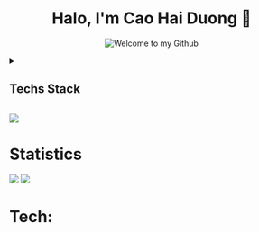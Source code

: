 <h1 align="center">Halo, I'm Cao Hai Duong 👋</h1>
<p align="center">
  <img src="https://readme-typing-svg.demolab.com?font=Fira+Code&size=23&pause=1000&color=F81C54&background=FFFFFF00&center=true&vCenter=true&width=670&height=70&lines=Welcome+to+my+Github+Profile;Web+Developer;Always learning new things" alt="Welcome to my Github">
</p>

<details>
	<summary><h2>Techs Stack</h2></summary>
	<!-- Some badges are from https://github.com/Ileriayo/markdown-badges -->

<h3>Programming and Markup Languages</h3>

<p>
   	<a src=""><image src="https://img.shields.io/badge/c++-%2300599C.svg?style=flatlogo=c%2B%2B&logoColor=white"/></a>
   	<a src=""><image src="https://img.shields.io/badge/html5-%23E34F26.	svgstyle=flatlogo=html5&logoColor=white"/></a>
   	<a src=""><image src="https://img.shields.io/badge/python-3670A0?style=flatlogo=python&logoColor=ffdd54"/></a>
   	<a src=""><image src="https://img.shields.io/badge/css3-%231572B6.	svgstyle=flatlogo=css3&logoColor=white"/></a>
</p>

<h3>Hosting/SaaS</h3>

<p>
	<a src=""><image src="https://img.shields.io/badge/	vercel-%23000000svg?style=flat&logo=vercel&	logoColor=white"/></a>
	<a src=""><image src="https://img.shields.io/badge/	react-%2320232a.svstyle=flat&logo=react&	logoColor=%2361DAFB"/></a>
	<a src=""><image src="https://img.shields.io/badge/	yarn-%232C8EBB.svstyle=flat&logo=yarn&	logoColor=white"/></a>
</p>

<h3>Design</h3>

<p>
	<a src=""><image src="https://img.shields.io/badge/adobephotoshop-%2331A8Fsvg?style=flat&logo=adobephotoshop&logoColor=white"/></a>
	<a src=""><image src="https://img.shields.io/badgadobeillustrator-%23FF9A00.svg?style=flat&logo=adobeillustratologoColor=white"/></a>
	<a src=""><image src="https://img.shields.io/badgAdobe%20After%20Effects-9999FF.svg?style=flalogo=Adobe%20After%20Effects&logoColor=white"/></a>

</p>

<h3>Database</h3>

<p>
	<a src=""><image src="https://img.shields.io/badge/mysql-%2300f.svg?style=for-the-badge&logo=mysql&logoColor=white"/></a>
	<a src=""><image src="https://img.shields.io/badge/postgres-%23316192.svg?style=for-the-badge&logo=postgresql&logoColor=white"/></a>
</p>

<h3>Other</h3>

<p>
	<a src=""><image src="https://img.shields.io/badge/Linux-FCC624?style=flalogo=linux&logoColor=black"/></a>
	<a src=""><image src="https://img.shields.io/badge/Postman-FF6C3style=flat&logo=postman&logoColor=white"/></a>
</p>
</details>

[![](https://visitcount.itsvg.in/api?id=haiduong004&icon=2&color=10)](https://visitcount.itsvg.in)

# Statistics
![](https://github-readme-stats.vercel.app/api?username=haiduong004&theme=dracula&hide_border=false&include_all_commits=true&count_private=false)
![](https://github-readme-streak-stats.herokuapp.com/?user=haiduong004&theme=dracula&hide_border=false)

# Tech:

<!-- ## MOST USED LANGUAGES-->
<!-- ![](https://github-readme-stats.vercel.app/api/top-langs/?username=haiduong004&theme=dracula&hide_border=false&include_all_commits=true&count_private=false&layout=compact)

## GitHub Trophies
![](https://github-profile-trophy.vercel.app/?username=haiduong004&theme=dracula&no-frame=false&no-bg=false&margin-w=4)

## Random Dev Quote
![](https://quotes-github-readme.vercel.app/api?type=horizontal&theme=tokyonight)

## Top Contributed Repo
![](https://github-contributor-stats.vercel.app/api?username=haiduong004&limit=5&theme=dracula&combine_all_yearly_contributions=true) -->
